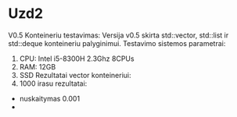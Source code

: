 # Uzd2
V0.5 Konteineriu testavimas:
Versija v0.5 skirta std::vector, std::list ir std::deque konteineriu palyginimui.
Testavimo sistemos parametrai:
1. CPU: Intel i5-8300H 2.3Ghz 8CPUs
2. RAM: 12GB
3. SSD
Rezultatai vector konteineriui:
1. 1000 irasu rezultatai:
  - nuskaitymas 0.001
  - 

